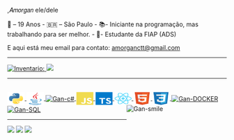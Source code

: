 
,𝐴𝑚𝑜𝑟𝑔𝑎𝑛
  ele/dele

🎂 – 19 Anos -
🇧🇷 – São Paulo -
📚- Iniciante na programação, mas trabalhando para ser melhor. -
📍- Estudante da FIAP (ADS)

E aqui está meu email para contato: amorganctt@gmail.com


__________________________________________________________________________________________________________________________________________

<div>
  <a href="https://github.com/GanLopes">
    
  ![Inventario:](https://github-readme-stats.vercel.app/api?username=GanLopes&show_icons=true&theme=midnight-purple)
  <img height="180em" src="https://github-readme-stats.vercel.app/api/top-langs/?username=GuGodoi7&layout=compact&langs_count=7&theme=midnight-purple"/>
</div>

__________________________________________________________________________________________________________________________________________

<div style="display: inline_block"><br>
  <img align="center" alt="Gan-Python" height="30" width="40" src="https://raw.githubusercontent.com/devicons/devicon/master/icons/python/python-original.svg">
  <img align="center" alt="Gan-Java" height="30" width="40" src="https://raw.githubusercontent.com/devicons/devicon/master/icons/java/java-original.svg">
  <img align="center" alt="Gan-c#" height="30" width="40" src="https://cdn.jsdelivr.net/gh/devicons/devicon@latest/icons/csharp/csharp-original.svg">
  <img align="center" alt="Gan-Js" height="30" width="40" src="https://raw.githubusercontent.com/devicons/devicon/master/icons/javascript/javascript-plain.svg">
  <img align="center" alt="Gan-Ts" height="30" width="40" src="https://raw.githubusercontent.com/devicons/devicon/master/icons/typescript/typescript-plain.svg">
  <img align="center" alt="Gan-React" height="30" width="40" src="https://raw.githubusercontent.com/devicons/devicon/master/icons/react/react-original.svg">
  <img align="center" alt="Gan-HTML" height="30" width="40" src="https://raw.githubusercontent.com/devicons/devicon/master/icons/html5/html5-original.svg">
  <img align="center" alt="Gan-CSS" height="30" width="40" src="https://raw.githubusercontent.com/devicons/devicon/master/icons/css3/css3-original.svg">
  <img align="center" alt="Gan-DOCKER" height="30" width="40" src="https://cdn.jsdelivr.net/gh/devicons/devicon@latest/icons/docker/docker-original.svg">
  <img align="center" alt="Gan-SQL" height="30" width="40" src="https://cdn.jsdelivr.net/gh/devicons/devicon@latest/icons/azuresqldatabase/azuresqldatabase-original.svg">
  <img align="right" alt="Gan-smile" height="230" width="230" src="https://tenor.com/pt-BR/view/gear-5-gear-5-luffy-monkey-d-luffy-luffy-luffy-gear-5-white-gif-12225526310195709408.gif">
</div>

__________________________________________________________________________________________________________________________________________
<div>
  <a href = "mailto:amorganctt@gmail.com"><img src="https://img.shields.io/badge/-Gmail-%23333?style=for-the-badge&logo=gmail&logoColor=white" target="_blank"></a>
  <a href="https://www.linkedin.com/in/amorgan-mendes-lopes-029350274/" target="_blank"><img src="https://img.shields.io/badge/-LinkedIn-%230077B5?style=for-the-badge&logo=linkedin&logoColor=white" 
  target="_blank"></a>
  <a href="https://instagram.com/ganx_31" target="_blank"><img src="https://img.shields.io/badge/-Instagram-%23E4405F?style=for-the-badge&logo=instagram&logoColor=white" target="_blank"></a>
</div>
